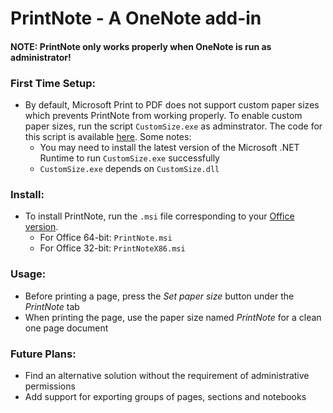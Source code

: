 # PrintNote - A OneNote add-in

#### NOTE: PrintNote only works properly when OneNote is run as administrator!

### First Time Setup:
- By default, Microsoft Print to PDF does not support custom paper sizes which prevents PrintNote from working properly. To enable custom paper sizes, run the script `CustomSize.exe` as adminstrator. The code for this script is available [here](CustomSize/Program.cs). Some notes:
    - You may need to install the latest version of the Microsoft .NET Runtime to run `CustomSize.exe` successfully
    - `CustomSize.exe` depends on `CustomSize.dll`

### Install:
- To install PrintNote, run the `.msi` file corresponding to your [Office version](https://support.microsoft.com/en-us/office/about-office-what-version-of-office-am-i-using-932788b8-a3ce-44bf-bb09-e334518b8b19?ui=en-us&rs=en-us&ad=us).
    - For Office 64-bit: `PrintNote.msi`
    - For Office 32-bit: `PrintNoteX86.msi`

### Usage:
- Before printing a page, press the *Set paper size* button under the *PrintNote* tab
- When printing the page, use the paper size named *PrintNote* for a clean one page document

### Future Plans:
- Find an alternative solution without the requirement of administrative permissions
- Add support for exporting groups of pages, sections and notebooks